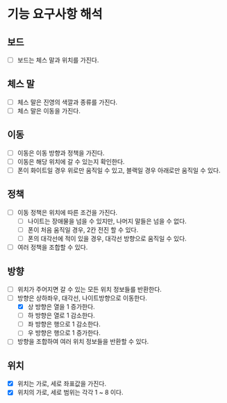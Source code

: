 # 기능 요구사항 해석
## 보드
- [ ] 보드는 체스 말과 위치를 가진다.

## 체스 말
- [ ] 체스 말은 진영의 색깔과 종류를 가진다.
- [ ] 체스 말은 이동을 가진다.

## 이동 
- [ ] 이동은 이동 방향과 정책을 가진다.
- [ ] 이동은 해당 위치에 갈 수 있는지 확인한다.
- [ ] 폰이 화이트일 경우 위로만 움직일 수 있고, 블랙일 경우 아래로만 움직일 수 있다.

## 정책
- [ ] 이동 정책은 위치에 따른 조건을 가진다.
  - [ ] 나이트는 장애물을 넘을 수 있지만, 나머지 말들은 넘을 수 없다.
  - [ ] 폰이 처음 움직일 경우, 2칸 전진 할 수 있다.
  - [ ] 폰의 대각선에 적이 있을 경우, 대각선 방향으로 움직일 수 있다.
- [ ] 여러 정책을 조합할 수 있다.

## 방향
- [ ] 위치가 주어지면 갈 수 있는 모든 위치 정보들를 반환한다.
- [ ] 방향은 상하좌우, 대각선, 나이트방향으로 이동한다.
  - [x] 상 방향은 열을 1 증가한다.
  - [ ] 하 방향은 열로 1 감소한다.
  - [ ] 좌 방향은 행으로 1 감소한다.
  - [ ] 우 방향은 행으로 1 증가한다.
- [ ] 방향을 조합하여 여러 위치 정보들을 반환할 수 있다.

## 위치
- [x] 위치는 가로, 세로 좌표값을 가진다.
- [x] 위치의 가로, 세로 범위는 각각 1 ~ 8 이다.
